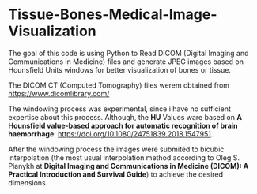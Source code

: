 # Tissue-Bones-Medical-Image-Visualization
The goal of this code is using Python to Read DICOM (Digital Imaging and Communications in Medicine) files and generate JPEG images based on Hounsfield Units windows for better visualization of bones or tissue.

The DICOM CT (Computed Tomography) files werem obtained from https://www.dicomlibrary.com/ 

The windowing process was experimental, since i have no sufficient expertise about this process. Although, the **HU** Values ware based on **A Hounsfield value-based approach for automatic recognition of brain haemorrhage**: https://doi.org/10.1080/24751839.2018.1547951.

After the windowing process the images were submited to bicubic interpolation (the most usual interpolation method according to Oleg S. Pianykh at **Digital Imaging and Communications in Medicine (DICOM): A Practical Introduction and Survival Guide**) to achieve the desired dimensions.
